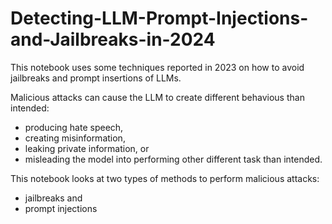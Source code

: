 # Detecting-LLM-Prompt-Injections-and-Jailbreaks-in-2024

This notebook uses some techniques reported in 2023 on how to avoid jailbreaks and prompt insertions of LLMs.

Malicious attacks can cause the LLM to create different behavious than intended:
- producing hate speech,
- creating misinformation,
- leaking private information, or
- misleading the model into performing other different task than intended.

This notebook looks at two types of methods to perform malicious attacks:
- jailbreaks and
- prompt injections
